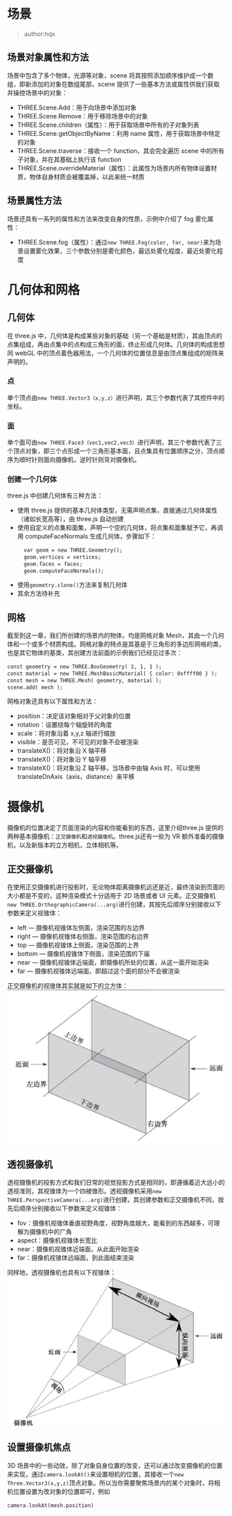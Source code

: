 # 场景

> author:hqx

## 场景对象属性和方法

场景中包含了多个物体，光源等对象，scene 将其按照添加顺序维护成一个数组，即新添加的对象在数组尾部，scene 提供了一些基本方法或属性供我们获取并操控场景中的对象：

- THREE.Scene.Add：用于向场景中添加对象
- THREE.Scene.Remove：用于移除场景中的对象
- THREE.Scene.children（属性）：用于获取场景中所有的子对象列表
- THREE.Scene.getObjectByName：利用 name 属性，用于获取场景中特定的对象
- THREE.Scene.traverse：接收一个 function，其会完全遍历 scene 中的所有子对象，并在其基础上执行该 function
- THREE.Scene.overrideMaterial（属性）：此属性为场景内所有物体设置材质，物体自身材质会被覆盖掉，以此来统一材质

## 场景属性方法

场景还具有一系列的属性和方法来改变自身的性质，示例中介绍了 fog 雾化属性：

- THREE.Scene.fog（属性）：通过`new THREE.Fog(color, far, near)`来为场景设置雾化效果，三个参数分别是雾化颜色，最远处雾化程度，最近处雾化程度

# 几何体和网格

## 几何体

在 three.js 中，几何体是构成某些对象的基础（另一个基础是材质），其由顶点的点集组成，再由点集中的点构成三角形的面，终止形成几何体。几何体的构成思想同 webGL 中的顶点着色器用法，一个几何体的位置信息是由顶点集组成的矩阵来声明的。

### 点

单个顶点由`new THREE.Vector3（x,y,z）`进行声明，其三个参数代表了其控件中的坐标。

### 面

单个面可由`new THREE.Face3（vec1,vec2,vec3）`进行声明，其三个参数代表了三个顶点对象，即三个点形成一个三角形基本面，且点集具有位置顺序之分，顶点顺序为顺时针则面向摄像机，逆时针则背对摄像机。

### 创建一个几何体

three.js 中创建几何体有三种方法：

- 使用 three.js 提供的基本几何体类型，无需声明点集，直接通过几何体属性（诸如长宽高等），由 three.js 自动创建
- 使用自定义的点集和面集，声明一个空的几何体，将点集和面集赋予它，再调用 computeFaceNormals 生成几何体，步骤如下：
  ```
    var geom = new THREE.Geometry();
    geom.vertices = vertices;
    geom.faces = faces;
    geom.computeFaceNormals();
  ```
- 使用`geometry.clone()`方法来复制几何体
- 其余方法待补充

## 网格

截至到这一章，我们所创建的场景内的物体，均是网格对象 Mesh，其由一个几何体和一个或多个材质构成。网格对象的特点是其基是于三角形的多边形网格的类，也是其它物体的基类，其创建方法前面的示例我们已经见过多次：

```
const geometry = new THREE.BoxGeometry( 1, 1, 1 );
const material = new THREE.MeshBasicMaterial( { color: 0xffff00 } );
const mesh = new THREE.Mesh( geometry, material );
scene.add( mesh );
```

网格对象还具有以下属性和方法：

- position：决定该对象相对于父对象的位置
- rotation：设置绕每个轴旋转的角度
- scale：将对象沿着 x,y,z 轴进行缩放
- visible：是否可见，不可见的对象不会被渲染
- translateX()：将对象沿 X 轴平移
- translateX()：将对象沿 Y 轴平移
- translateX()：将对象沿 Z 轴平移，当场景中由轴 Axis 时，可以使用 translateOnAxis（axis，distance）来平移

# 摄像机

摄像机的位置决定了页面渲染的内容和你能看到的东西，这里介绍three.js 提供的两种基本摄像机：`正交摄像机`和`透视摄像机`。three.js还有一些为 VR 额外准备的摄像机，以及新版本的立方相机，立体相机等。

## 正交摄像机

在使用正交摄像机进行投影时，无论物体距离摄像机远还是近，最终渲染到页面的大小都是不变的，这种渲染模式十分适用于 2D 场景或者 UI 元素。正交摄像机`new THREE.OrthographicCamera(...arg)`进行创建，其按先后顺序分别接收以下参数来定义视锥体：

- left — 摄像机视锥体左侧面，渲染范围的左边界
- right — 摄像机视锥体右侧面，渲染范围的右边界
- top — 摄像机视锥体上侧面，渲染范围的上界
- bottom — 摄像机视锥体下侧面，渲染范围的下届
- near — 摄像机视锥体近端面，即摄像机所处的位置，从这一面开始渲染
- far — 摄像机视锥体远端面，即超过这个面的部分不会被渲染

正交摄像机的视锥体其实就是如下的立方体：  
![正交摄像机](./assets/正交相机.png)

## 透视摄像机

透视摄像机的投影方式和我们日常的视觉投影方式是相同的，即遵循着近大远小的透视准则，其视锥体为一个四棱锥形。透视摄像机采用`new THREE.PerspectiveCamera(...arg)`进行创建，其创建参数和正交摄像机不同，按先后顺序分别接收以下参数来定义视锥体：

- fov：摄像机视锥体垂直视野角度，视野角度越大，能看到的东西越多，可理解为摄像机中的广角
- aspect：摄像机视锥体长宽比
- near：摄像机视锥体近端面，从此面开始渲染
- far：摄像机视锥体远端面，到此面结束渲染

同样地，透视摄像机也具有以下视锥体：
![透视摄像机](./assets/透视相机.png)

## 设置摄像机焦点

3D 场景中的一些动效，除了对象自身位置的改变，还可以通过改变摄像机的位置来实现，通过`camera.lookAt()`来设置相机的位置，其接收一个`new Three.Vector3(x,y,z)`顶点对象。所以当你需要聚焦场景内的某个对象时，将相机位置设置为改对象的位置即可，例如

```
camera.lookAt(mesh.position)
```

